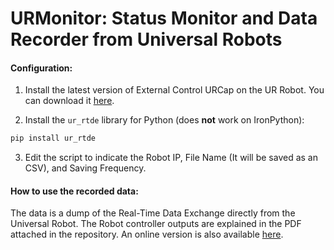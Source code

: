 
# URMonitor: Status Monitor and Data Recorder from Universal Robots

#### Configuration:
1. Install the latest version of External Control URCap on the UR Robot. You can download it [here](https://github.com/UniversalRobots/Universal_Robots_ExternalControl_URCap "here").

2. Install the `ur_rtde` library for Python (does **not** work on IronPython):
```bash
pip install ur_rtde
```

3. Edit the script to indicate the Robot IP, File Name (It will be saved as an CSV), and Saving Frequency.

#### How to use the recorded data:

The data is a dump of the Real-Time Data Exchange directly from the Universal Robot. The Robot controller outputs are explained in the PDF attached in the repository. An online version is also available [here](https://www.universal-robots.com/articles/ur/interface-communication/real-time-data-exchange-rtde-guide/).
